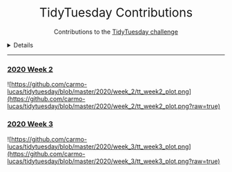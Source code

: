 <h1 style="font-weight:normal" align="center">
  &nbsp;TidyTuesday Contributions&nbsp;
</h1>

<div align = "center">	

Contributions to the [TidyTuesday challenge](https://github.com/rfordatascience/tidytuesday)

</div>

<details>

<!-- toc -->
* **2020**
  - Week 02 [OZ Fires 🇦🇺🔥](https://github.com/carmo-lucas/tidytuesday/tree/master/2020/week_2)
  - Week 03 [Passwords 🔑🔓](https://github.com/carmo-lucas/tidytuesday/tree/master/2020/week_3)
* **2021**
  - NULL
* **2022**
  - Week 23 [🏳️‍🌈](https://github.com/carmo-lucas/tidytuesday/tree/master/2022/week_23)
<!-- tocstop -->

</details>

***

### [2020 Week 2](https://github.com/carmo-lucas/tidytuesday/tree/master/2020/week_2)
![https://github.com/carmo-lucas/tidytuesday/blob/master/2020/week_2/tt_week2_plot.png](https://github.com/carmo-lucas/tidytuesday/blob/master/2020/week_2/tt_week2_plot.png?raw=true)

### [2020 Week 3](https://github.com/carmo-lucas/tidytuesday/tree/master/2020/week_3)
![https://github.com/carmo-lucas/tidytuesday/blob/master/2020/week_3/tt_week3_plot.png](https://github.com/carmo-lucas/tidytuesday/blob/master/2020/week_3/tt_week3_plot.png?raw=true)
